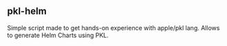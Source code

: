 ﻿## pkl-helm

Simple script made to get hands-on experience with apple/pkl lang.
Allows to generate Helm Charts using PKL.

